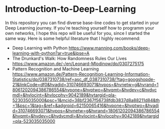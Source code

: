 # Introduction-to-Deep-Learning
In this repository you can find diverse base-line codes to get started in your Deep Learning journey. If you're teaching yourself how to programm your own networks, I hope this repo will be useful for you, since I started the same way. Here is some helpful literature that I highly recommend:
- Deep Learning with Python https://www.manning.com/books/deep-learning-with-python?ar=true&lpse=A
- The Drunkard's Walk: How Randomness Rules Our Lives https://www.amazon.de/-/en/Leonard-Mlodinow/dp/0307275175
- Pattern Recognition and Machine Learning https://www.amazon.de/Pattern-Recognition-Learning-Information-Statistics/dp/0387310738/ref=asc_df_0387310738/?tag=googshopde-21&linkCode=df0&hvadid=310746693071&hvpos=&hvnetw=g&hvrand=18061202094386786554&hvpone=&hvptwo=&hvqmt=&hvdev=c&hvdvcmdl=&hvlocint=&hvlocphy=9042189&hvtargid=pla-523035035000&psc=1&mcid=38bf2367f56738fdb3837d8a88211d84&th=1&psc=1&tag=&ref=&adgrpid=62150065416&hvpone=&hvptwo=&hvadid=310746693071&hvpos=&hvnetw=g&hvrand=18061202094386786554&hvqmt=&hvdev=c&hvdvcmdl=&hvlocint=&hvlocphy=9042189&hvtargid=pla-523035035000
